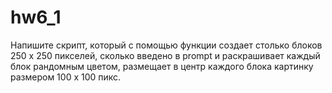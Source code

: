 # hw6_1
 Напишите скрипт, который с помощью функции создает столько блоков 250 х 250 пикселей, сколько введено в prompt и раскрашивает каждый блок рандомным цветом, размещает в центр каждого блока картинку размером 100 х 100 пикс.	
